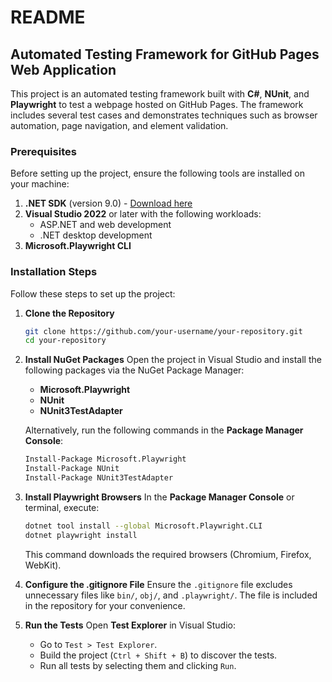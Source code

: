 # README

## Automated Testing Framework for GitHub Pages Web Application

This project is an automated testing framework built with **C#**, **NUnit**, and **Playwright** to test a webpage hosted on GitHub Pages. The framework includes several test cases and demonstrates techniques such as browser automation, page navigation, and element validation.

### Prerequisites

Before setting up the project, ensure the following tools are installed on your machine:

1. **.NET SDK** (version 9.0) - [Download here](https://dotnet.microsoft.com/download)
2. **Visual Studio 2022** or later with the following workloads:
   - ASP.NET and web development
   - .NET desktop development
3. **Microsoft.Playwright CLI**

### Installation Steps

Follow these steps to set up the project:

1. **Clone the Repository**
   ```bash
   git clone https://github.com/your-username/your-repository.git
   cd your-repository
   ```

2. **Install NuGet Packages**
   Open the project in Visual Studio and install the following packages via the NuGet Package Manager:
   - **Microsoft.Playwright**
   - **NUnit**
   - **NUnit3TestAdapter**

   Alternatively, run the following commands in the **Package Manager Console**:
   ```bash
   Install-Package Microsoft.Playwright
   Install-Package NUnit
   Install-Package NUnit3TestAdapter
   ```

3. **Install Playwright Browsers**
   In the **Package Manager Console** or terminal, execute:
   ```bash
   dotnet tool install --global Microsoft.Playwright.CLI
   dotnet playwright install
   ```

   This command downloads the required browsers (Chromium, Firefox, WebKit).

4. **Configure the .gitignore File**
   Ensure the `.gitignore` file excludes unnecessary files like `bin/`, `obj/`, and `.playwright/`. The file is included in the repository for your convenience.

5. **Run the Tests**
   Open **Test Explorer** in Visual Studio:
   - Go to `Test > Test Explorer`.
   - Build the project (`Ctrl + Shift + B`) to discover the tests.
   - Run all tests by selecting them and clicking `Run`.
